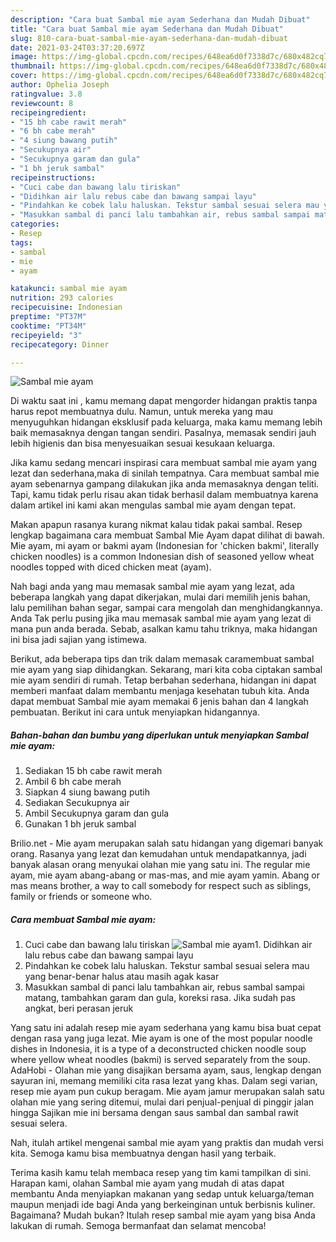 ```yaml
---
description: "Cara buat Sambal mie ayam Sederhana dan Mudah Dibuat"
title: "Cara buat Sambal mie ayam Sederhana dan Mudah Dibuat"
slug: 810-cara-buat-sambal-mie-ayam-sederhana-dan-mudah-dibuat
date: 2021-03-24T03:37:20.697Z
image: https://img-global.cpcdn.com/recipes/648ea6d0f7338d7c/680x482cq70/sambal-mie-ayam-foto-resep-utama.jpg
thumbnail: https://img-global.cpcdn.com/recipes/648ea6d0f7338d7c/680x482cq70/sambal-mie-ayam-foto-resep-utama.jpg
cover: https://img-global.cpcdn.com/recipes/648ea6d0f7338d7c/680x482cq70/sambal-mie-ayam-foto-resep-utama.jpg
author: Ophelia Joseph
ratingvalue: 3.8
reviewcount: 8
recipeingredient:
- "15 bh cabe rawit merah"
- "6 bh cabe merah"
- "4 siung bawang putih"
- "Secukupnya air"
- "Secukupnya garam dan gula"
- "1 bh jeruk sambal"
recipeinstructions:
- "Cuci cabe dan bawang lalu tiriskan"
- "Didihkan air lalu rebus cabe dan bawang sampai layu"
- "Pindahkan ke cobek lalu haluskan. Tekstur sambal sesuai selera mau yang benar-benar halus atau masih agak kasar"
- "Masukkan sambal di panci lalu tambahkan air, rebus sambal sampai matang, tambahkan garam dan gula, koreksi rasa. Jika sudah pas angkat, beri perasan jeruk"
categories:
- Resep
tags:
- sambal
- mie
- ayam

katakunci: sambal mie ayam 
nutrition: 293 calories
recipecuisine: Indonesian
preptime: "PT37M"
cooktime: "PT34M"
recipeyield: "3"
recipecategory: Dinner

---
```



![Sambal mie ayam](https://img-global.cpcdn.com/recipes/648ea6d0f7338d7c/680x482cq70/sambal-mie-ayam-foto-resep-utama.jpg)

Di waktu  saat ini , kamu memang dapat mengorder hidangan praktis tanpa harus repot membuatnya dulu. Namun, untuk mereka yang mau menyuguhkan hidangan eksklusif pada keluarga, maka kamu memang lebih baik memasaknya dengan tangan sendiri. Pasalnya, memasak sendiri jauh lebih higienis dan bisa menyesuaikan sesuai kesukaan keluarga.

Jika kamu sedang mencari inspirasi cara membuat sambal mie ayam yang lezat dan sederhana,maka di sinilah tempatnya. Cara membuat sambal mie ayam  sebenarnya gampang dilakukan jika anda memasaknya dengan teliti. Tapi, kamu tidak perlu risau akan tidak berhasil dalam membuatnya 
karena dalam artikel ini kami akan mengulas sambal mie ayam dengan tepat.  

Makan apapun rasanya kurang nikmat kalau tidak pakai sambal. Resep lengkap bagaimana cara membuat Sambal Mie Ayam dapat dilihat di bawah. Mie ayam, mi ayam or bakmi ayam (Indonesian for &#39;chicken bakmi&#39;, literally chicken noodles) is a common Indonesian dish of seasoned yellow wheat noodles topped with diced chicken meat (ayam).

Nah bagi anda yang mau memasak sambal mie ayam yang lezat, ada beberapa langkah yang dapat dikerjakan, mulai dari memilih jenis bahan, lalu pemilihan bahan segar, sampai cara mengolah dan menghidangkannya. Anda Tak perlu pusing jika mau memasak sambal mie ayam yang lezat di mana pun anda berada. Sebab, asalkan kamu  tahu triknya, maka hidangan ini bisa jadi sajian yang istimewa.

Berikut, ada beberapa tips dan trik dalam memasak caramembuat sambal mie ayam yang siap dihidangkan. Sekarang, mari kita coba ciptakan sambal mie ayam sendiri di rumah. Tetap berbahan sederhana, hidangan ini dapat memberi manfaat dalam membantu menjaga kesehatan tubuh kita. Anda dapat membuat Sambal mie ayam memakai 6 jenis bahan dan 4 langkah pembuatan. Berikut ini cara untuk menyiapkan hidangannya.

<!--inarticleads1-->

##### Bahan-bahan dan bumbu yang diperlukan untuk menyiapkan Sambal mie ayam:

1. Sediakan 15 bh cabe rawit merah
1. Ambil 6 bh cabe merah
1. Siapkan 4 siung bawang putih
1. Sediakan Secukupnya air
1. Ambil Secukupnya garam dan gula
1. Gunakan 1 bh jeruk sambal


Brilio.net - Mie ayam merupakan salah satu hidangan yang digemari banyak orang. Rasanya yang lezat dan kemudahan untuk mendapatkannya, jadi banyak alasan orang menyukai olahan mie yang satu ini. The regular mie ayam, mie ayam abang-abang or mas-mas, and mie ayam yamin. Abang or mas means brother, a way to call somebody for respect such as siblings, family or friends or someone who. 

<!--inarticleads2-->

##### Cara membuat Sambal mie ayam:

1. Cuci cabe dan bawang lalu tiriskan
<img src="https://img-global.cpcdn.com/steps/8b7baf5dee9594cc/160x128cq70/sambal-mie-ayam-langkah-memasak-1-foto.jpg" alt="Sambal mie ayam">1. Didihkan air lalu rebus cabe dan bawang sampai layu
1. Pindahkan ke cobek lalu haluskan. Tekstur sambal sesuai selera mau yang benar-benar halus atau masih agak kasar
1. Masukkan sambal di panci lalu tambahkan air, rebus sambal sampai matang, tambahkan garam dan gula, koreksi rasa. Jika sudah pas angkat, beri perasan jeruk


Yang satu ini adalah resep mie ayam sederhana yang kamu bisa buat cepat dengan rasa yang juga lezat. Mie ayam is one of the most popular noodle dishes in Indonesia, it is a type of a deconstructed chicken noodle soup where yellow wheat noodles (bakmi) is served separately from the soup. AdaHobi - Olahan mie yang disajikan bersama ayam, saus, lengkap dengan sayuran ini, memang memiliki cita rasa lezat yang khas. Dalam segi varian, resep mie ayam pun cukup beragam. Mie ayam jamur merupakan salah satu olahan mie yang sering ditemui, mulai dari penjual-penjual di pinggir jalan hingga Sajikan mie ini bersama dengan saus sambal dan sambal rawit sesuai selera. 

Nah, itulah artikel mengenai  sambal mie ayam  yang praktis dan mudah versi kita. Semoga kamu bisa membuatnya dengan hasil yang terbaik. 

Terima kasih kamu telah membaca resep yang tim kami tampilkan di sini. Harapan kami, olahan  Sambal mie ayam yang mudah di atas dapat membantu Anda menyiapkan makanan yang sedap untuk keluarga/teman maupun menjadi ide bagi Anda yang berkeinginan untuk berbisnis kuliner. Bagaimana? Mudah bukan? Itulah resep sambal mie ayam yang bisa Anda lakukan di rumah. Semoga bermanfaat dan selamat mencoba!

